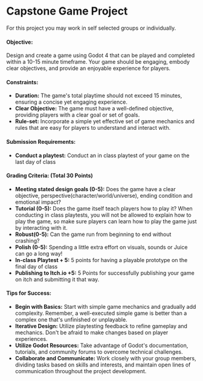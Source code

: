 
# Capstone Game Project

For this project you may work in self selected groups or individually.


#### Objective:
Design and create a game using Godot 4 that can be played and completed within a 10-15 minute timeframe. Your game should be engaging, embody clear objectives, and provide an enjoyable experience for players.

#### Constraints:
- **Duration:** The game's total playtime should not exceed 15 minutes, ensuring a concise yet engaging experience.
- **Clear Objective:** The game must have a well-defined objective, providing players with a clear goal or set of goals.
- **Rule-set:** Incorporate a simple yet effective set of game mechanics and rules that are easy for players to understand and interact with.

#### Submission Requirements:
- **Conduct a playtest:** Conduct an in class playtest of your game on the last day of class

#### Grading Criteria: (Total 30 Points)
- **Meeting stated design goals (0-5):** Does the game have a clear objective, perspective(character/world/universe), ending condition and emotional impact?
- **Tutorial (0-5):** Does the game itself teach players how to play it? When conducting in class playtests, you will not be allowed to explain how to play the game, so make sure players can learn how to play the game just by interacting with it.
- **Robust(0-5):** Can the game run from beginning to end without crashing?
- **Polish (0-5):** Spending a little extra effort on visuals, sounds or Juice can go a long way!
- **In-class Playtest + 5:** 5 points for having a playable prototype on the final day of class
- **Publishing to Itch.io +5:** 5 Points for successfully publishing your game on itch and submitting it that way.

#### Tips for Success:
- **Begin with Basics:** Start with simple game mechanics and gradually add complexity. Remember, a well-executed simple game is better than a complex one that's unfinished or unplayable.
- **Iterative Design:** Utilize playtesting feedback to refine gameplay and mechanics. Don't be afraid to make changes based on player experiences.
- **Utilize Godot Resources:** Take advantage of Godot's documentation, tutorials, and community forums to overcome technical challenges.
- **Collaborate and Communicate:** Work closely with your group members, dividing tasks based on skills and interests, and maintain open lines of communication throughout the project development.
